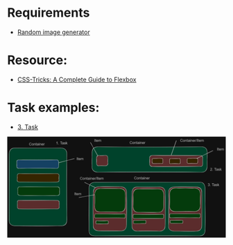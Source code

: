 # Requirements

- [Random image generator](https://picsum.photos/)

# Resource:

- [CSS-Tricks: A Complete Guide to Flexbox](https://css-tricks.com/snippets/css/a-guide-to-flexbox/)

# Task examples:

- [3. Task](https://codesandbox.io/s/3-task-flexbox-card-l5gdww?file=/index.html:0-1468)

![flexbox](./image/flexbox.png)